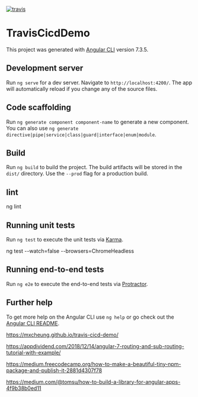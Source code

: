 [![travis](https://travis-ci.org/mxcheung/travis-cicd-demo.svg?branch=master)](https://travis-ci.org/mxcheung/travis-cicd-demo.svg?branch=master)



# TravisCicdDemo

This project was generated with [Angular CLI](https://github.com/angular/angular-cli) version 7.3.5.

## Development server

Run `ng serve` for a dev server. Navigate to `http://localhost:4200/`. The app will automatically reload if you change any of the source files.

## Code scaffolding

Run `ng generate component component-name` to generate a new component. You can also use `ng generate directive|pipe|service|class|guard|interface|enum|module`.

## Build

Run `ng build` to build the project. The build artifacts will be stored in the `dist/` directory. Use the `--prod` flag for a production build.

## lint
ng lint

## Running unit tests

Run `ng test` to execute the unit tests via [Karma](https://karma-runner.github.io).

ng test --watch=false --browsers=ChromeHeadless

## Running end-to-end tests

Run `ng e2e` to execute the end-to-end tests via [Protractor](http://www.protractortest.org/).

## Further help

To get more help on the Angular CLI use `ng help` or go check out the [Angular CLI README](https://github.com/angular/angular-cli/blob/master/README.md).


https://mxcheung.github.io/travis-cicd-demo/


https://appdividend.com/2018/12/14/angular-7-routing-and-sub-routing-tutorial-with-example/

https://medium.freecodecamp.org/how-to-make-a-beautiful-tiny-npm-package-and-publish-it-2881d4307f78

https://medium.com/@tomsu/how-to-build-a-library-for-angular-apps-4f9b38b0ed11